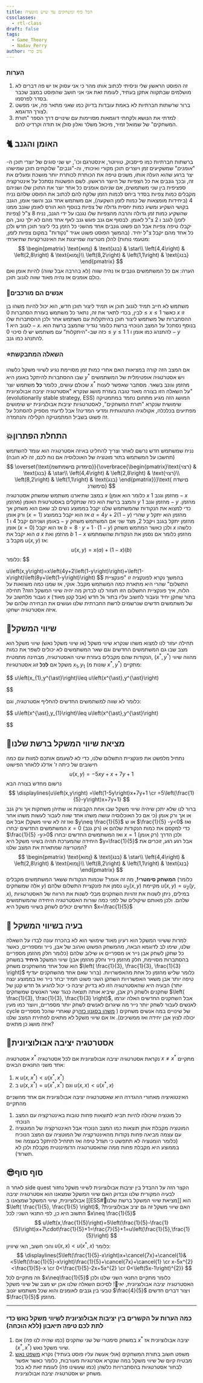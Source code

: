```yaml
---
title: הכל כיף ומשחקים עד שיש מוטציה
cssclasses:
  - rtl-class
draft: false
tags:
  - Game_Theory
  - Nadav_Perry
author: נדב פרי
---
```

### הערות

1. זה הפוסט הראשון שלי וניסיתי לכתוב אותו מהר כי אני עסוק אז יש פה דברים לא מושלמים שבתקווה אתקן בעתיד, לעומת זאת אני אני חושב שהפוסט במצב שכבר בסדר לפרסמו.
2. ברור שרשתות חברתיות לא באמת עובדות בדיוק כמו שאני מתאר פה, אני מפשט לצורך הדוגמא.
3. למדתי את הנושא ולקחתי דוגמאות מסויימות עם שינויים דרך הספר "תורת המשחקים" של שמואל זמיר, מיכאל משלר ואלון סולן אז תודה וקרדיט להם.
## 🐈 האומן והגנב
ברשתות חברתיות כמו פייסבוק, טוויוטר, אינסטרגם וכו', יש שני סוגים של יוצרי תוכן ה-"_אומנים_" שמשקיעים זמן ויוצרים תוכן מקורי ואיכותי, וה-"_גנבים_" שלוקחים תוכן שמישהו יצר ברגע שהוא העלה אותו, משנים טיפה את הכותרת לכותרת יותר מושכת ומעלים את זה, ובכך גונבים את כל הצפיות של היוצר הראשון.
לשם הפשטות נסתכל על אינטרקציה ספציפית בין שני משתמשים, אם שניהם אומנים כל אחד יוצר את התוכן שלו ושניהם מקבלים כמות צפיות בסדר ביחס לכמות הזמן שלקח להם לכתוב את הפוסט שלהם נניח $4$ (ביחידות מומצאות של כמות לזמן השקעה), אם משתמש אחד גנב והשני אומן, הגנב בקושי השקיע ומשיג כמות יחסית גדולה של צפיות בנוסף הוא הורס לאומן שגנב ממנו שהשקיע כמות זמן גדולה והרבה מהצפיות שלו נגנבו על ידי הגנב, נניח $8$ צ"ל (צפיות לזמן) לגנב ו $2$ צ"ל לאומן.
לבסוף אם גנב פוגש גנב לאף אחד מהם לא ילך טוב, הם יקבלו טיפה צפיות אבל הם פשוט גונבים אחד מהשני כל הזמן בלי ליצור תוכן חדש ולכן כל אחד מהם יקבל צ"ל יחיד. (בהמשך הפוסט פשוט אגיד "נקודות" במקום צפיות לזמן, מטעמי נוחות)
להלן מטריצה שמייצגת את האינטרקציות שתיארתי:
$$
\begin{pmatrix} \text{ןמוא} & \text{בנג} & \star\\
\left(4,4\right) & \left(2,8\right) & \text{ןמוא}\\
\left(8,2\right) & \left(1,1\right) & \text{בנג}
\end{pmatrix}
$$
הערה: אם כל המשתמשים גונבים אז נהיה שווה (לא בהרבה אבל שווה) להיות אומן ואם כולם אומנים אז נהיה מאוד שווה לגנוב תוכן.
### 💫אנשים הם מורכבים
משתמש לא חייב תמיד לגנוב תוכן או תמיד ליצור תוכן חדש, הוא יכול להיות משהו בן לבין, בכדי לתאר את זה, נתאר כל משתמש בעזרת הסתברות $0\leq x\leq1$ כאשר $x$ זו ההסתברות של משתמש ליצור תוכן בהיתקלות עם משתמש אחר ולכן ההסתברות שלו לגנוב היא $1-x$.
בנוסף נסתכל על המצב הנוכחי ברשת כלומר נגדיר שהמצב ברשת הוא כזה שב-"היתקלות" עם משתמש יש לו סיכוי $0\leq y\leq1$ להתנהג כמו אומן ו $1-y$ להתנהג כמו גנב.
### ⭐השאלה המתבקשת
אם המצב הזה קורה במציאות האם אחרי כמות זמן מסויימת נגיע לשיווי משקל כלשהו שבו ההסתברות להיתקל באומן היא $y^*$ ויש אסטרטגיה אופטימלית של המשתמשים שכולם עושים, כלומר __כל__ משתמש יוצר $x^*$ מהזמן וגונב בשאר.
מסתבר שאפשר לענות על השאלה הזו בצורה מאוד טובה בעזרת מושג שנקרא "אסטרטגיה יציבה אבולוציונית" (evolutionarily stable strategy, ESS) המושג הזה מגיע מתחום נחמד במתמטיקה שימושית שנקרא "תורת המשחקים", לאסטרטגיות יציבות אבולציונית יש שימושים מפתיעים בכלכלה, אקולוגיה התנהגותית ומדעי המדינה!
אבל לדעתי מספיק להסתכל על זה פשוט בשביל המתמטיקה הקלילה והנחמדה.
## 💥התחלת הפתרון
נניח שמשתמש חדש נרשם לאתר וצריך להחליט באיזה אסטרטגיה הוא עומד להשתמש (תחשבו על המשתמש בתור מוטציה של האוכלוסיה אם נוח לכם, זה לא חובה)
$$
\overset{\text{םימדוק םישמתשמ}}{\overbrace{\begin{pmatrix}\text{רצוי} & \text{בנג} & \star\\
\left(4,4\right) & \left(2,8\right) & \text{רצוי}\\
\left(8,2\right) & \left(1,1\right) & \text{בנג}
\end{pmatrix}}}\text{ םישדח םימשרנ}
$$
במצב שתיארנו משתמש שמשחק אסטרטגיה $x$ (כלומר הוא אומן $x$ מהזמן וגנב $1-x$ מהזמן) והמצב ברשת הוא כזה שנתקלים באסטרטגית האומן $y$ מהזמן וגנב $1-y$ מהזמן.
כדי למצוא את הנקודות שהמשתמש שלנו יקבל בממוצע נשים לב שאם הוא משחק אך ורק אומן ($x=1$) אז הוא יקבל בממוצע  $a=4y+2(1-y)$ שהרי $y$ מהזמן הוא יתקל באומן ושניהם יקבל $4$ ו $1-y$ מהזמן יתקל בגנב ויקבל $2$, מצד שני אם המשתמש משחק אומן ($x=0$) אז הוא יקבל $b=8\cdot y+1\cdot\left(1-y\right)$ ולכן כאשר המתמש משחק $x$ כלשהו הוא יקבל את $a$ $x$ מהזמן ואת $b$ $1-x$ מהזמן כלומר אם נסמן את הנקודות שהשמתמש מקבל ב $u(x,y)$ אז:
$$
u\left(x,y\right)=x\left(a\right)+\left(1-x\right)\left(b\right)
$$
כלומר:‎‎‎‎‎
$$

u\left(x,y\right)=x\left(4y+2\left(1-y\right)\right)+\left(1-x\right)\left(8y+\left(1-y\right)\right)
$$
בהמשך נקרא לפונקציה זו "פונקציית התשלום" שהרי היא מתארת כמה המשתמש מקבל.
אוקי, אז שמנו כמה משוואות על הלוח, איך פונקציית התשלום הזו תעזור לנו לבדוק מה יהיה שיווי המשקל הזה?
תחילה נעבור מלחשוב על $x$ בתור שחקן יחיד ונעבור לחשוב עליו בתור גל חדש (אבל קטן מאוד) של משתמשים חדשים שנרשמים לרשת החברתית שלנו ועושים את הבחירה שלהם של איזה אסטרטגיה ישחקו.
## 🎯שיווי המשקל
תחילה יעזור לנו למצוא משהו שנקרא שיווי משקל (או שיווי משקל נאש) שיווי משקל הוא מצב שבו גם המשתמשים החדשים וגם שאר המשתמשים לא יכולים לשפר את כמות הנקודות שהם מקבלים בעזרת שינוי האסטרטגיה, מבחינה מתמטית, $\left(x^{\ast},y^{\ast}\right)$ מהווה שיווי משקל אם __לכל__ זוג אסטרטגיות $x_{1},y_{1}$ (שונות מ $x^{\ast},y^{\ast}$) מתקיים:

$$
u\left(x_{1},y^{\ast}\right)\leq u\left(x^{\ast},y^{\ast}\right)

$$

כלומר לא שווה למשתמשים החדשים להחליף אסטרטגיה, וגם:

$$
u\left(x^{\ast},y_{1}\right)\leq u\left(x^{\ast},y^{\ast}\right)

$$
## 🐳מציאת שיווי המשקל ברשת שלנו
נתחיל מלפשט את פונקציית התשלום שלנו, כדי לא לשעמם אותכם למוות עם כמה חישובים של כיתה ז' אדלג ללאחר הפישוט
$$
u\left(x,y\right)=-5xy+x+7y+1
$$
נרשום מחדש בצורה הבא
$$
\displaylines{u\left(x,y\right)	=\left(1-5y\right)x+7y+1 \cr =5\left(\frac{1}{5}-y\right)x+7y+1}
$$
ברור לנו שלא יתכן שיהיה שיווי משקל שבו אחת הקבוצות או שתיהן משחקות אך ורק גנב או אך ורק אומן (כי אם כל האוכלוסיה עושה משהו אחד שווה לעבור לעשות משהו אחר ואז זה לא שיווי משקל) אבל אם $y\neq \frac{1}{5}$ או ש $\frac{1}{5} -y<0$ ואז המשתמשים החדשים יבחרו $x=0$ (רק גנב) כדי למקסם את כמות הנקודות שלהם או $\frac{1}{5} -y>0$ ואז המשתמשים החדשים יבחרו $x=1$ (רק אומן) ולכן הדרך היחידה שהמערכת תהיה בשיווי משקל היא $y=\frac{1}{5}$  אבל רגע רגע, זוכרים את המטריצה שמתארת את המצב שלנו?
$$
\begin{pmatrix} \text{ןמוא} & \text{בנג} & \star\\
\left(4,4\right) & \left(2,8\right) & \text{ןמוא}\\
\left(8,2\right) & \left(1,1\right) & \text{בנג}
\end{pmatrix}
$$
__המשחק סימטרי!__, מה זה אומר? שכמות הנקודות ששאר המשתמשים מקבלים (כלומר אלה שמשחקים $y$) נסמן את פונקציית התשלום שלהם $u_{2}(x,y)$ מקיימת $u\left(x,y\right)=u_{2}\left(y,x\right)$, במילים, ניתן לשנות את זהויות השחקנים מבלי לשנות את הרווח של האסטרטגיות שלהם.
ולכן מאותם שיקולים של לפני כמה שורות האסטרטגיה היחידה שהמשתמשים החדשים יכולים לשחק בשיווי משקל היא $x=\frac{1}{5}$ 

## 🧠 בעיה בשיווי המשקל
למרות ששיווי המשקל הוא רעיון מאוד שימושי הוא לא בהכרח עונה לבדו על השאלה שלנו, שימו לב לדוגמא הבאה, מהמשחק הפשוט ואהוב של אבן, נייר ומספריים, כאשר כל שחקן לשחק אבן נייר או מספריים או שילוב שלהם (כלומר חלק מהזמן מספריים בהסתברות מסויימת, חלק מהזמן נייר וחלק מהזמן אבן) שיווי המשקל **היחיד** במשחק הוא שכל אחד מהשחקנים משחק $\left( \frac{1}{3}, \frac{1}{3}, \frac{1}{3} \right)$ כלומר שליש מהזמן כל אחת מהאפשרויות. (ברור שאם אחד מהשחקנים יעדיף טיפה יותר אבן משאר האפשרויות השחקן השני פשוט תמיד יבחר נייר ואז בממוצע ינצח יותר) הבעיה היא שהאסטרטגיה הזו לא בדיוק יציבה כי יכול להגיע גל חדש קטן של שחקנים ולשחק רק אבן, שיביא אותה תוצאה כנגד שאר האנשים שמשחקים $\left( \frac{1}{3}, \frac{1}{3}, \frac{1}{3} \right)$, אבל השחקנים החדשים האלה יגרמו לאנשים לעבור לשחק יותר נייר מה שיגרום לאנשים לשחק יותר מספריים, ויווצר כמו מעין cycle של שינויים במה אנשים משחקים ( [משהו בסגנון כזה](https://www.youtube.com/watch?v=plOQ7n8VXNw)רק שאחרי שהכל מספריים יכולה לצוץ אבן יחידה ואז ממשיכים).
אז אם שיווי משקל לא מתאים לפתירת המצב שלנו איזה מושג כן מתאים?
## 🥳אסטרטגיה יציבה אבולוציונית
אסטרטגיה $x^*$  נקראת אסטרטגיה יציבה אבולוציונית אם לכל אסטרטגיה $x\neq x^*$ מתקיים אחד משני התנאים הבאים:
1. א $u\left(x,x^{\ast}\right)<u\left(x^{\ast},x^{\ast}\right)$
2. ב $u\left(x,x^{\ast}\right)=u\left(x^{\ast},x^{\ast}\right)$ וגם $u\left(x,x\right)<u\left(x^{\ast},x\right)$

האינטואיציה מאחורי ההגדרה היא שאסטרטגיה יציבה אבולוציונית אם אחד מהשניים מהתקיים
1. כל מוטציה שיכולה להיות תביא לתוצאות פחות טובות באינטרקציה עם המצב הנוכחי
2. המוטציה מקבלת אותן תוצאות כמו המצב הנוכחי אבל האינטרקציה של המוטציה עם עצמה מביאה פחות נקודות מהאינטרקציה של המוטציה עם המצב הנוכיח (כלומר הומטציה לא תתפשט כי תגדל טיפה ואז תתחיל להיתקל בעצמה ואז בממוצע היא מקבלת פחות ממה שהאסטרטגיה הדומיננטית מקבלת ולכן לא תשרוד).

## 😎סוף סוף
לאחר ה side quest הקצר הזה על ההבדל בין יציבות אבולוציונית לשיווי משקל נחזור לבעיה המקורית שלנו ונבדוק האם שיווי המשקל שמצאנו הוא אסטרטגיה יציבה אבולוציונית, שיווי המשקל שמצאנו ב [[ESS#🐳מציאת שיווי המשקל ברשת שלנו]]  הוא $\left( \frac{1}{5}, \frac{1}{5} \right)$, האם שיווי משקל זה גם יציב אבולוציונית?
התשוב היא כן, לפי התנאי השני:
לכל $x\neq \frac{1}{5}$ 
$$
u\left(x,\frac{1}{5}\right)=5\left(\frac{1}{5}-\frac{1}{5}\right)x+7\cdot\frac{1}{5}+1=\frac{7}{5}+1=u\left(\frac{1}{5},\frac{1}{5}\right)
$$
והכי חשוב, האי שיוויון $u\left(x,x\right)<u\left(x^{\ast},x\right)$ כלומר:
$$
\displaylines{5\left(\frac{1}{5}-x\right)x+\cancel{7x}+\cancel{1}&<5\left(\frac{1}{5}-x\right)\frac{1}{5}+\cancel{7x}+\cancel{1} \cr x-5x^{2}<\frac{1}{5}-x \cr 0<\frac{1}{5}-2x+5x^{2} \cr 0<\left(5x-1\right)^{2}}
$$
וזה מתקיים לכל $x\neq\frac{1}{5}$ כלומר מתקיים התנאי השני שלנו ולכן האסטרטגיה יציבה אבולוציונית, יאי🎉!
לסיכום השאלה שלנו אכן יש מצב של שיווי משקל טבעי בין גנבים לאומנים והוא שכל משתמש יגנוב $\frac{4}{5}$ ויצור דברים חדשים $\frac{1}{5}$ מהזמן.

---
### כמה הערות על הקשרים בין יציבות אבולוציונית לשיווי משקל נאש כדי לתת לכם טיפה תיאבון (ללא הוכחה)
1. במשחק סימטרי של שני שחקנים (כמו שהיה לנו פה) אם $x^*$ יציבה אבולוציונית אז $(x^*,x^*)$ שיווי משקל נאש.
2. משפט חשוב בתורת המשחקים (אולי אעשה עליו פוסט בעתיד) נקרא [משפט נאש](https://he.wikipedia.org/wiki/%D7%9E%D7%A9%D7%A4%D7%98_%D7%A0%D7%90%D7%A9) מבטיח קיום של שיווי משקל במה שנקרא אסרטגיות מעורבות, כלומר כאשר אפשר לבחור אסטרטגיות בהסתברויות כלשהן (כמו שעשינו פה) לעומת זאת לא בכל משחק יש אסטרטגיה יציבה אבולוציונית.
